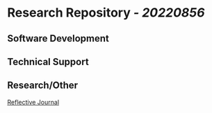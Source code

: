 # **Research Repository** *_- 20220856_*

## Software Development



## Technical Support


## Research/Other
[Reflective Journal](./Software-Development/Reflective-Journal.md/)
